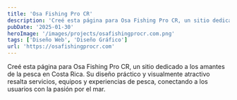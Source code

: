 ```yaml
---
title: 'Osa Fishing Pro CR'
description: 'Creé esta página para Osa Fishing Pro CR, un sitio dedicado a los amantes de la pesca en Costa Rica. Su diseño práctico y visualmente atractivo resalta servicios, equipos y experiencias de pesca, conectando a los usuarios con la pasión por el mar.'
pubDate: '2025-01-30'
heroImage: '/images/projects/osafishingprocr.com.png'
tags: ['Diseño Web', 'Diseño Gráfico']
url: 'https://osafishingprocr.com'
---
```


Creé esta página para Osa Fishing Pro CR, un sitio dedicado a los amantes de la pesca en Costa Rica. Su diseño práctico y visualmente atractivo resalta servicios, equipos y experiencias de pesca, conectando a los usuarios con la pasión por el mar.